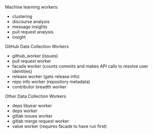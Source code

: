 Machine learning workers: 
 - clustering 
 - discourse analysis
 - message insights
 - pull request analysis
 - insight 
 
GitHub Data Collection Workers 
 - github_worker (issues)
 - pull request worker 
 - facade worker (counts commits and makes API calls to resolve user identities)
 - release worker (gets release info)
 - repo info worker (repository metadata)
 - contributor breadth worker
 
Other Data Collection Workers 
 - deps libyear worker
 - deps worker
 - gitlab issues worker
 - gitlab merge request worker
 - value worker (requires facade to have run first) 
 
